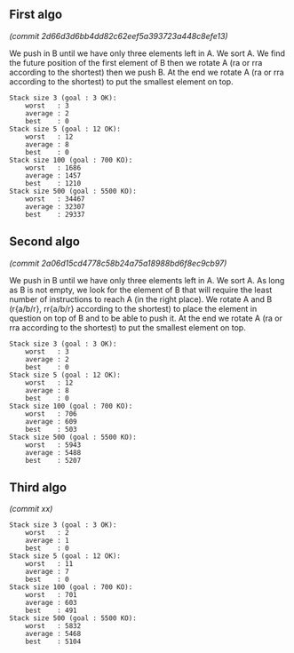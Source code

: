 ## First algo
*(commit 2d66d3d6bb4dd82c62eef5a393723a448c8efe13)*

We push in B until we have only three elements left in A. We sort A. We find the future position of the first element of B then we rotate A (ra or rra according to the shortest) then we push B. At the end we rotate A (ra or rra according to the shortest) to put the smallest element on top.

```
Stack size 3 (goal : 3 OK):
	worst	: 3
	average	: 2
	best	: 0
Stack size 5 (goal : 12 OK):
	worst	: 12
	average	: 8
	best	: 0
Stack size 100 (goal : 700 KO):
	worst	: 1686
	average	: 1457
	best	: 1210
Stack size 500 (goal : 5500 KO):
	worst	: 34467
	average	: 32307
	best	: 29337
```

## Second algo
*(commit 2a06d15cd4778c58b24a75a18988bd6f8ec9cb97)*

We push in B until we have only three elements left in A. We sort A. As long as B is not empty, we look for the element of B that will require the least number of instructions to reach A (in the right place). We rotate A and B (r{a/b/r}, rr{a/b/r} according to the shortest) to place the element in question on top of B and to be able to push it.
At the end we rotate A (ra or rra according to the shortest) to put the smallest element on top.

```
Stack size 3 (goal : 3 OK):
	worst	: 3
	average	: 2
	best	: 0
Stack size 5 (goal : 12 OK):
	worst	: 12
	average	: 8
	best	: 0
Stack size 100 (goal : 700 KO):
	worst	: 706
	average	: 609
	best	: 503
Stack size 500 (goal : 5500 KO):
	worst	: 5943
	average	: 5488
	best	: 5207
```

## Third algo
*(commit xx)*

```
Stack size 3 (goal : 3 OK):
	worst	: 2
	average	: 1
	best	: 0
Stack size 5 (goal : 12 OK):
	worst	: 11
	average	: 7
	best	: 0
Stack size 100 (goal : 700 KO):
	worst	: 701
	average	: 603
	best	: 491
Stack size 500 (goal : 5500 KO):
	worst	: 5832
	average	: 5468
	best	: 5104
```

